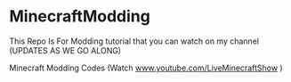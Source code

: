 MinecraftModding
================
This Repo Is For Modding tutorial that you can watch on my channel (UPDATES AS WE GO ALONG)

Minecraft Modding Codes (Watch www.youtube.com/LiveMinecraftShow )

